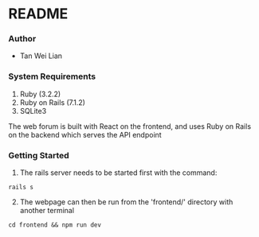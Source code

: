 # README

### Author
* Tan Wei Lian

### System Requirements
1. Ruby (3.2.2)
2. Ruby on Rails (7.1.2)
3. SQLite3

The web forum is built with React on the frontend, and uses Ruby on Rails on the backend which serves the API endpoint

### Getting Started
1. The rails server needs to be started first with the command:
  ```
  rails s
  ```

2. The webpage can then be run from the 'frontend/' directory with another terminal
  ```
  cd frontend && npm run dev
  ```


